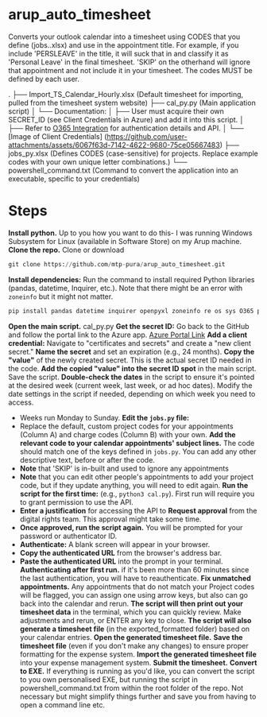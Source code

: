 # arup_auto_timesheet

Converts your outlook calendar into a timesheet using CODES that you define (jobs..xlsx) and use in the appointment title. For example, if you include 'PERSLEAVE' in the title, it will suck that in and classify it as 'Personal Leave' in the final timesheet. 'SKIP' on the otherhand will ignore that appointment and not include it in your timesheet. The codes MUST be defined by each user.

.
├── Import_TS_Calendar_Hourly.xlsx  (Default timesheet for importing, pulled from the timesheet system website)
├── cal_py.py                      (Main application script)
│   └── Documentation:
│       ├── User must acquire their own SECRET_ID (see Client Credentials in Azure) and add it into this script.
│       ├── Refer to [O365 Integration](https://github.com/O365/python-o365?tab=readme-ov-file#authentication) for authentication details and API.
│       └── [Image of Client Credentials] (https://github.com/user-attachments/assets/6067f63d-7142-4622-9680-75ce05667483)
├── jobs_py.xlsx                   (Defines CODES (case-sensitive) for projects. Replace example codes with your own unique letter combinations.)
└── powershell_command.txt         (Command to convert the application into an executable, specific to your credentials)

# Steps
**Install python.** Up to you how you want to do this- I was running Windows Subsystem for Linux (available in Software Store) on my Arup machine.
**Clone the repo.** Clone or download
```python
git clone https://github.com/mtp-pura/arup_auto_timesheet.git
```
**Install dependencies:** Run the command to install required Python libraries (pandas, datetime, Inquirer, etc.). Note that there might be an error with `zoneinfo` but it might not matter.
```python
pip install pandas datetime inquirer openpyxl zoneinfo re os sys O365 python-dateutil
```
**Open the main script.** cal_py.py
**Get the secret ID:** Go back to the GitHub and follow the portal link to the Azure app. [Azure Portal Link](https://portal.azure.com/#view/Microsoft_AAD_RegisteredApps/ApplicationMenuBlade/~/Overview/appId/73fee778-cbb5-4c82-81cd-13503338d848/isMSAApp~/false)
**Add a client credential:** Navigate to "certificates and secrets" and create a "new client secret."
**Name the secret** and set an expiration (e.g., 24 months).
**Copy the "value"** of the newly created secret. This is the actual secret ID needed in the code.
 **Add the copied "value" into the secret ID spot** in the main script. Save the script.
**Double-check the dates** in the script to ensure it's pointed at the desired week (current week, last week, or ad hoc dates). Modify the date settings in the script if needed, depending on which week you need to access.
  * Weeks run Monday to Sunday.
**Edit the `jobs.py` file:**
  * Replace the default, custom project codes for your appointments (Column A) and charge codes (Column B) with your own.
**Add the relevant code to your calendar appointments' subject lines.** The code should match one of the keys defined in `jobs.py`. You can add any other descriptive text, before or after the code.
  * **Note** that 'SKIP' is in-built and used to ignore any appointments
  * **Note** that you can edit other people's appointments to add your project code, but if they update anything, you will need to edit again.
**Run the script for the first time:** (e.g., `python3 cal.py`). First run will require you to grant permission to use the API.  
  * **Enter a justification** for accessing the API to **Request approval** from the digital rights team. This approval might take some time.
  * **Once approved, run the script again.** You will be prompted for your password or authenticator ID.
  * **Authenticate:** A blank screen will appear in your browser.
  * **Copy the authenticated URL** from the browser's address bar.
  * **Paste the authenticated URL** into the prompt in your terminal.
**Authenticating after first run.** if it's been more than 60 minutes since the last authentication, you will have to reauthenticate.
**Fix unmatched appointments.** Any appointments that do not match your Project codes will be flagged, you can assign one using arrow keys, but also can go back into the calendar and rerun.
**The script will then print out your timesheet data** in the terminal, which you can quickly review. Make adjustments and rerun, or ENTER any key to close. 
**The script will also generate a timesheet file** (in the exported_formatted folder) based on your calendar entries.
**Open the generated timesheet file.**
**Save the timesheet file** (even if you don't make any changes) to ensure proper formatting for the expense system.
**Import the generated timesheet file** into your expense management system.
**Submit the timesheet.**
**Convert to EXE.** If everything is running as you'd like, you can convert the script to you own personalised EXE, but running the script in powershell_command.txt from within the root folder of the repo. Not necessary but might simplify things further and save you from having to open a command line etc.
